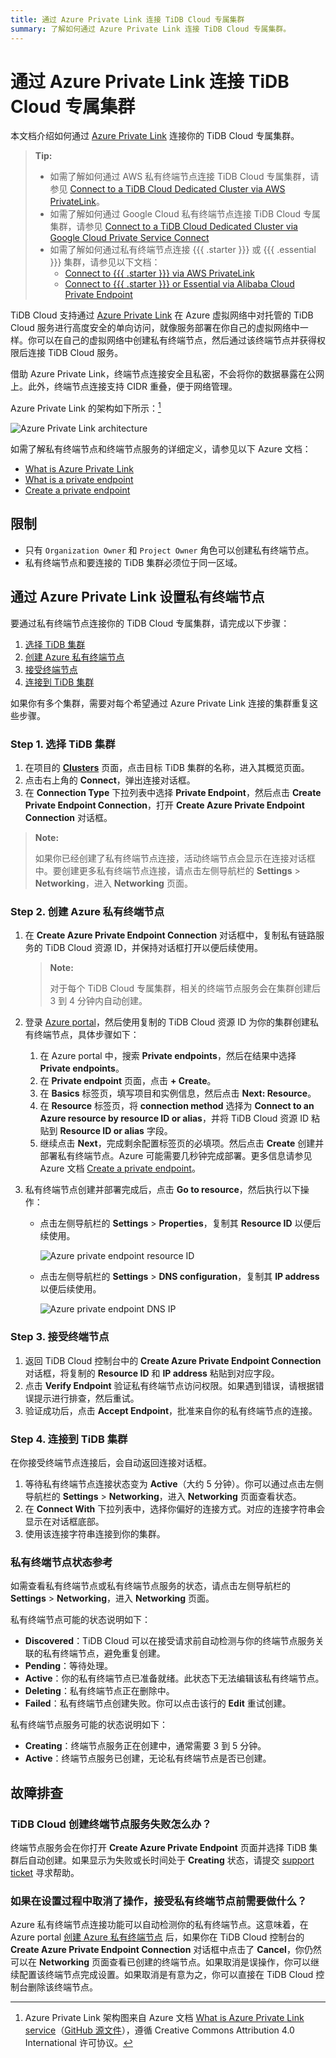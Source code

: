 ```yaml
---
title: 通过 Azure Private Link 连接 TiDB Cloud 专属集群
summary: 了解如何通过 Azure Private Link 连接 TiDB Cloud 专属集群。
---
```


# 通过 Azure Private Link 连接 TiDB Cloud 专属集群

本文档介绍如何通过 [Azure Private Link](https://learn.microsoft.com/en-us/azure/private-link/private-link-overview) 连接你的 TiDB Cloud 专属集群。

> **Tip:**
>
> - 如需了解如何通过 AWS 私有终端节点连接 TiDB Cloud 专属集群，请参见 [Connect to a TiDB Cloud Dedicated Cluster via AWS PrivateLink](/tidb-cloud/set-up-private-endpoint-connections.md)。
> - 如需了解如何通过 Google Cloud 私有终端节点连接 TiDB Cloud 专属集群，请参见 [Connect to a TiDB Cloud Dedicated Cluster via Google Cloud Private Service Connect](/tidb-cloud/set-up-private-endpoint-connections-on-google-cloud.md)
> - 如需了解如何通过私有终端节点连接 {{{ .starter }}} 或 {{{ .essential }}} 集群，请参见以下文档：
>     - [Connect to {{{ .starter }}} via AWS PrivateLink](/tidb-cloud/set-up-private-endpoint-connections-serverless.md)
>     - [Connect to {{{ .starter }}} or Essential via Alibaba Cloud Private Endpoint](/tidb-cloud/set-up-private-endpoint-connections-on-alibaba-cloud.md)

TiDB Cloud 支持通过 [Azure Private Link](https://learn.microsoft.com/en-us/azure/private-link/private-link-overview) 在 Azure 虚拟网络中对托管的 TiDB Cloud 服务进行高度安全的单向访问，就像服务部署在你自己的虚拟网络中一样。你可以在自己的虚拟网络中创建私有终端节点，然后通过该终端节点并获得权限后连接 TiDB Cloud 服务。

借助 Azure Private Link，终端节点连接安全且私密，不会将你的数据暴露在公网上。此外，终端节点连接支持 CIDR 重叠，便于网络管理。

Azure Private Link 的架构如下所示：[^1]

![Azure Private Link architecture](/media/tidb-cloud/azure-private-endpoint-arch.png)

如需了解私有终端节点和终端节点服务的详细定义，请参见以下 Azure 文档：

- [What is Azure Private Link](https://learn.microsoft.com/en-us/azure/private-link/private-link-overview)
- [What is a private endpoint](https://learn.microsoft.com/en-us/azure/private-link/private-endpoint-overview)
- [Create a private endpoint](https://learn.microsoft.com/en-us/azure/private-link/create-private-endpoint-portal?tabs=dynamic-ip)

## 限制

- 只有 `Organization Owner` 和 `Project Owner` 角色可以创建私有终端节点。
- 私有终端节点和要连接的 TiDB 集群必须位于同一区域。

## 通过 Azure Private Link 设置私有终端节点

要通过私有终端节点连接你的 TiDB Cloud 专属集群，请完成以下步骤：

1. [选择 TiDB 集群](#step-1-select-a-tidb-cluster)
2. [创建 Azure 私有终端节点](#step-2-create-an-azure-private-endpoint)
3. [接受终端节点](#step-3-accept-the-endpoint)
4. [连接到 TiDB 集群](#step-4-connect-to-your-tidb-cluster)

如果你有多个集群，需要对每个希望通过 Azure Private Link 连接的集群重复这些步骤。

### Step 1. 选择 TiDB 集群

1. 在项目的 [**Clusters**](https://tidbcloud.com/project/clusters) 页面，点击目标 TiDB 集群的名称，进入其概览页面。
2. 点击右上角的 **Connect**，弹出连接对话框。
3. 在 **Connection Type** 下拉列表中选择 **Private Endpoint**，然后点击 **Create Private Endpoint Connection**，打开 **Create Azure Private Endpoint Connection** 对话框。

> **Note:**
>
> 如果你已经创建了私有终端节点连接，活动终端节点会显示在连接对话框中。要创建更多私有终端节点连接，请点击左侧导航栏的 **Settings** > **Networking**，进入 **Networking** 页面。

### Step 2. 创建 Azure 私有终端节点

1. 在 **Create Azure Private Endpoint Connection** 对话框中，复制私有链路服务的 TiDB Cloud 资源 ID，并保持对话框打开以便后续使用。

    > **Note:**
    >
    > 对于每个 TiDB Cloud 专属集群，相关的终端节点服务会在集群创建后 3 到 4 分钟内自动创建。

2. 登录 [Azure portal](https://portal.azure.com/)，然后使用复制的 TiDB Cloud 资源 ID 为你的集群创建私有终端节点，具体步骤如下：

    1. 在 Azure portal 中，搜索 **Private endpoints**，然后在结果中选择 **Private endpoints**。
    2. 在 **Private endpoint** 页面，点击 **+ Create**。
    3. 在 **Basics** 标签页，填写项目和实例信息，然后点击 **Next: Resource**。
    4. 在 **Resource** 标签页，将 **connection method** 选择为 **Connect to an Azure resource by resource ID or alias**，并将 TiDB Cloud 资源 ID 粘贴到 **Resource ID or alias** 字段。
    5. 继续点击 **Next**，完成剩余配置标签页的必填项。然后点击 **Create** 创建并部署私有终端节点。Azure 可能需要几秒钟完成部署。更多信息请参见 Azure 文档 [Create a private endpoint](https://learn.microsoft.com/en-us/azure/private-link/create-private-endpoint-portal?tabs=dynamic-ip#create-a-private-endpoint)。

3. 私有终端节点创建并部署完成后，点击 **Go to resource**，然后执行以下操作：

     - 点击左侧导航栏的 **Settings** > **Properties**，复制其 **Resource ID** 以便后续使用。

         ![Azure private endpoint resource ID](/media/tidb-cloud/azure-private-endpoint-resource-id.png)

     - 点击左侧导航栏的 **Settings** > **DNS configuration**，复制其 **IP address** 以便后续使用。

         ![Azure private endpoint DNS IP](/media/tidb-cloud/azure-private-endpoint-dns-ip.png)

### Step 3. 接受终端节点

1. 返回 TiDB Cloud 控制台中的 **Create Azure Private Endpoint Connection** 对话框，将复制的 **Resource ID** 和 **IP address** 粘贴到对应字段。
2. 点击 **Verify Endpoint** 验证私有终端节点访问权限。如果遇到错误，请根据错误提示进行排查，然后重试。
3. 验证成功后，点击 **Accept Endpoint**，批准来自你的私有终端节点的连接。

### Step 4. 连接到 TiDB 集群

在你接受终端节点连接后，会自动返回连接对话框。

1. 等待私有终端节点连接状态变为 **Active**（大约 5 分钟）。你可以通过点击左侧导航栏的 **Settings** > **Networking**，进入 **Networking** 页面查看状态。
2. 在 **Connect With** 下拉列表中，选择你偏好的连接方式。对应的连接字符串会显示在对话框底部。
3. 使用该连接字符串连接到你的集群。

### 私有终端节点状态参考

如需查看私有终端节点或私有终端节点服务的状态，请点击左侧导航栏的 **Settings** > **Networking**，进入 **Networking** 页面。

私有终端节点可能的状态说明如下：

- **Discovered**：TiDB Cloud 可以在接受请求前自动检测与你的终端节点服务关联的私有终端节点，避免重复创建。
- **Pending**：等待处理。
- **Active**：你的私有终端节点已准备就绪。此状态下无法编辑该私有终端节点。
- **Deleting**：私有终端节点正在删除中。
- **Failed**：私有终端节点创建失败。你可以点击该行的 **Edit** 重试创建。

私有终端节点服务可能的状态说明如下：

- **Creating**：终端节点服务正在创建中，通常需要 3 到 5 分钟。
- **Active**：终端节点服务已创建，无论私有终端节点是否已创建。

## 故障排查

### TiDB Cloud 创建终端节点服务失败怎么办？

终端节点服务会在你打开 **Create Azure Private Endpoint** 页面并选择 TiDB 集群后自动创建。如果显示为失败或长时间处于 **Creating** 状态，请提交 [support ticket](/tidb-cloud/tidb-cloud-support.md) 寻求帮助。

### 如果在设置过程中取消了操作，接受私有终端节点前需要做什么？

Azure 私有终端节点连接功能可以自动检测你的私有终端节点。这意味着，在 Azure portal [创建 Azure 私有终端节点](#step-2-create-an-azure-private-endpoint) 后，如果你在 TiDB Cloud 控制台的 **Create Azure Private Endpoint Connection** 对话框中点击了 **Cancel**，你仍然可以在 **Networking** 页面查看已创建的终端节点。如果取消是误操作，你可以继续配置该终端节点完成设置。如果取消是有意为之，你可以直接在 TiDB Cloud 控制台删除该终端节点。

[^1]: Azure Private Link 架构图来自 Azure 文档 [What is Azure Private Link service](https://learn.microsoft.com/en-us/azure/private-link/private-link-service-overview)（[GitHub 源文件](https://github.com/MicrosoftDocs/azure-docs/blob/main/articles/private-link/private-link-service-overview.md)），遵循 Creative Commons Attribution 4.0 International 许可协议。